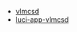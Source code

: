 - [vlmcsd](https://github.com/coolsnowwolf/packages/tree/master/net/vlmcsd)
- [luci-app-vlmcsd](https://github.com/coolsnowwolf/luci/tree/master/applications/luci-app-vlmcsd)
